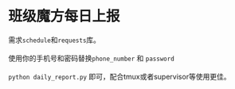 班级魔方每日上报
======
需求`schedule`和`requests`库。
<br><br>
使用你的手机号和密码替换`phone_number` 和 `password`
<br><br>
`python daily_report.py` 即可，配合tmux或者supervisor等使用更佳。